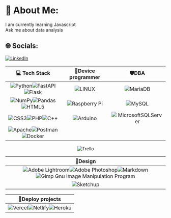 # 💫 About Me:

I am currently learning Javascript<br>Ask me about data analysis

## 🌐 Socials:
[![LinkedIn](https://img.shields.io/badge/LinkedIn-%230077B5.svg?logo=linkedin&logoColor=white)](https://linkedin.com/in/https://www.linkedin.com/in/giovanny-gomez-8ba6ba271/)

<center>

|💻 Tech Stack| 🍓Device programmer|🛡️DBA|
|:--:|:---:|:---:|
|![Python](https://img.shields.io/badge/python-3670A0?style=for-the-badge&logo=python&logoColor=ffdd54)![FastAPI](https://img.shields.io/badge/FastAPI-005571?style=for-the-badge&logo=fastapi)![Flask](https://img.shields.io/badge/flask-%23000.svg?style=for-the-badge&logo=flask&logoColor=white)|![LINUX](https://img.shields.io/badge/Linux-FCC624?style=for-the-badge&logo=linux&logoColor=black)|![MariaDB](https://img.shields.io/badge/MariaDB-003545?style=for-the-badge&logo=mariadb&logoColor=white)|
|![NumPy](https://img.shields.io/badge/numpy-%23013243.svg?style=for-the-badge&logo=numpy&logoColor=white)![Pandas](https://img.shields.io/badge/pandas-%23150458.svg?style=for-the-badge&logo=pandas&logoColor=white)![HTML5](https://img.shields.io/badge/html5-%23E34F26.svg?style=for-the-badge&logo=html5&logoColor=white)|![Raspberry Pi](https://img.shields.io/badge/-RaspberryPi-C51A4A?style=for-the-badge&logo=Raspberry-Pi)|![MySQL](https://img.shields.io/badge/mysql-%2300f.svg?style=for-the-badge&logo=mysql&logoColor=white)|
|![CSS3](https://img.shields.io/badge/css3-%231572B6.svg?style=for-the-badge&logo=css3&logoColor=white)![PHP](https://img.shields.io/badge/php-%23777BB4.svg?style=for-the-badge&logo=php&logoColor=white)![C++](https://img.shields.io/badge/c++-%2300599C.svg?style=for-the-badge&logo=c%2B%2B&logoColor=white)|![Arduino](https://img.shields.io/badge/-Arduino-00979D?style=for-the-badge&logo=Arduino&logoColor=white)|![MicrosoftSQLServer](https://img.shields.io/badge/Microsoft%20SQL%20Sever-CC2927?style=for-the-badge&logo=microsoft%20sql%20server&logoColor=white)|
|![Apache](https://img.shields.io/badge/apache-%23D42029.svg?style=for-the-badge&logo=apache&logoColor=white)![Postman](https://img.shields.io/badge/Postman-FF6C37?style=for-the-badge&logo=postman&logoColor=white)![Docker](https://img.shields.io/badge/docker-%230db7ed.svg?style=for-the-badge&logo=docker&logoColor=white)
![Trello](https://img.shields.io/badge/Trello-%23026AA7.svg?style=for-the-badge&logo=Trello&logoColor=white)


|🎨Design|
|:---:|
|![Adobe Lightroom](https://img.shields.io/badge/Adobe%20Lightroom-31A8FF.svg?style=for-the-badge&logo=Adobe%20Lightroom&logoColor=white)![Adobe Photoshop](https://img.shields.io/badge/adobephotoshop-%2331A8FF.svg?style=for-the-badge&logo=adobephotoshop&logoColor=white)![Markdown](https://img.shields.io/badge/markdown-%23000000.svg?style=for-the-badge&logo=markdown&logoColor=white)![Gimp Gnu Image Manipulation Program](https://img.shields.io/badge/Gimp-657D8B?style=for-the-badge&logo=gimp&logoColor=FFFFFF)|
|![Sketchup](https://img.shields.io/badge/-sketchup-orange?style=for-the-badge&logo=sketchup&logoColor=FFFFFF)|



|🤝Deploy projects|
|:---:|
|![Vercel](https://img.shields.io/badge/vercel-%23000000.svg?style=for-the-badge&logo=vercel&logoColor=white)![Netlify](https://img.shields.io/badge/netlify-%23000000.svg?style=for-the-badge&logo=netlify&logoColor=#00C7B7)![Heroku](https://img.shields.io/badge/heroku-%23430098.svg?style=for-the-badge&logo=heroku&logoColor=white)|

</center>
